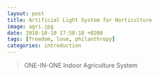 ```yaml
---
layout: post
title: Artificial Light System for Horticulture
image: agri.jpg
date: 2018-10-10 17:58:18 +0200
tags: [freedom, love, philanthropy]
categories: introduction
---
```

> ONE-IN-ONE Indoor Agriculture System


